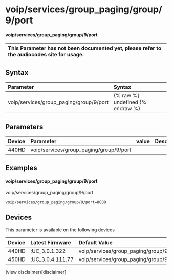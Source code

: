 ﻿---
description: voip/services/group_paging/group/9/port
search:
    keywords: ['voip','services','group_paging','group','9','port']
---

# voip/services/group_paging/group/9/port

#### voip/services/group_paging/group/9/port


| This Parameter has not been documented yet, please refer to the audiocodes site for usage.  |
| :--- |

## Syntax
| Parameter | Syntax |
| :--- | :--- |
|voip/services/group_paging/group/9/port | {% raw %} undefined {% endraw %} |

## Parameters
|Device|Parameter|value|Description|
|:---|:---|:---|:---|
| 440HD | voip/services/group_paging/group/9/port |  |  |

## Examples
#### voip/services/group_paging/group/9/port

voip/services/group_paging/group/9/port

```
voip/services/group_paging/group/9/port=8888
```

## Devices
This parameter is available on the following devices

| Device | Latest Firmware | Default Value |
|:---|:---|:---|
| 440HD | ;UC_3.0.1.322 | voip/services/group_paging/group/9/port=8888 
| 450HD | ;UC_3.0.4.111.77 | voip/services/group_paging/group/9/port=8888 

(view disclaimer)[disclaimer]
